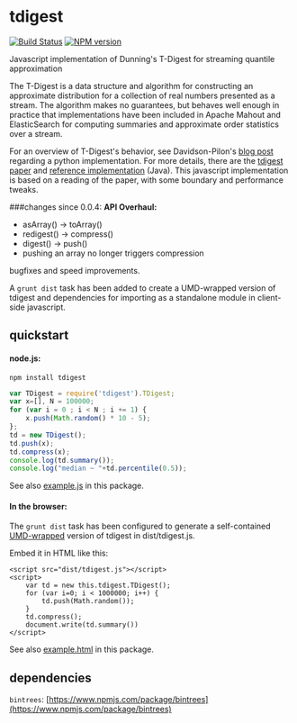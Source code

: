 tdigest
============
[![Build Status](https://travis-ci.org/welch/tdigest.svg?branch=master)](https://travis-ci.org/welch/tdigest) [![NPM version](http://img.shields.io/npm/v/tdigest.svg)](https://www.npmjs.org/package/tdigest)

Javascript implementation of Dunning's T-Digest for streaming quantile approximation

The T-Digest is a data structure and algorithm for constructing an
approximate distribution for a collection of real numbers presented as a
stream. The algorithm makes no guarantees, but behaves well enough in
practice that implementations have been included in Apache Mahout and
ElasticSearch for computing summaries and approximate order
statistics over a stream.

For an overview of T-Digest's behavior, see Davidson-Pilon's
[blog post](http://dataorigami.net/blogs/napkin-folding/19055451-percentile-and-quantile-estimation-of-big-data-the-t-digest) regarding a python implementation. For more details,
there are the [tdigest paper](https://github.com/tdunning/t-digest/blob/master/docs/t-digest-paper/histo.pdf) and [reference implementation](https://github.com/tdunning/t-digest) (Java).
This javascript implementation is based on a reading of the paper,
with some boundary and performance tweaks.

###changes since 0.0.4:
**API Overhaul:**
* asArray() -> toArray()
* redigest() -> compress()
* digest() -> push()
* pushing an array no longer triggers compression

bugfixes and speed improvements.

A `grunt dist` task has been added to create a UMD-wrapped version of tdigest
and dependencies for importing as a standalone module in client-side javascript.

quickstart
------------

#### node.js:

```
npm install tdigest
```

```javascript
var TDigest = require('tdigest').TDigest;
var x=[], N = 100000;
for (var i = 0 ; i < N ; i += 1) {
    x.push(Math.random() * 10 - 5);
};
td = new TDigest();
td.push(x);
td.compress(x);
console.log(td.summary());
console.log("median ~ "+td.percentile(0.5));
```

See also [example.js](https://github.com/welch/tdigest/blob/master/example.js) in this package.

#### In the browser:

The `grunt dist` task has been configured to generate
a self-contained [UMD-wrapped](https://github.com/umdjs/umd) version of tdigest in dist/tdigest.js.

Embed it in HTML like this:
```
<script src="dist/tdigest.js"></script>
<script>
    var td = new this.tdigest.TDigest();
    for (var i=0; i < 1000000; i++) {
        td.push(Math.random());
    }
    td.compress();
    document.write(td.summary())
</script>
```

See also [example.html](https://github.com/welch/tdigest/blob/master/example.html) in this package.

dependencies
-------------
`bintrees`: [https://www.npmjs.com/package/bintrees](https://www.npmjs.com/package/bintrees)



